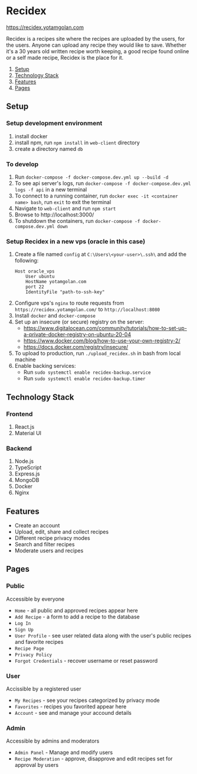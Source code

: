 # Recidex
https://recidex.yotamgolan.com

Recidex is a recipes site where the recipes are uploaded by the users, for the users.
Anyone can upload any recipe they would like to save.
Whether it's a 30 years old written recipe worth keeping, a good recipe found online or a self made recipe, Recidex is the place for it.

1. [Setup](#setup)
2. [Technology Stack](#technology-stack)
3. [Features](#features)
4. [Pages](#pages)


## Setup
### Setup development environment
1. install docker
2. install npm, run `npm install` in `web-client` directory
3. create a directory named `db`

### To develop
1. Run `docker-compose -f docker-compose.dev.yml up --build -d`
2. To see api server's logs, run `docker-compose -f docker-compose.dev.yml logs -f api` in a new terminal
3. To connect to a running container, run `docker exec -it <container name> bash`, run `exit` to exit the terminal
4. Navigate to `web-client` and run `npm start`
5. Browse to http://localhost:3000/
6. To shutdown the containers, run `docker-compose -f docker-compose.dev.yml down`

### Setup Recidex in a new vps (oracle in this case)
1. Create a file named `config` at `C:\Users\<your-user>\.ssh\` and add the following: 
   ```
   Host oracle_vps
       User ubuntu
       HostName yotamgolan.com
       port 22
       IdentityFile "path-to-ssh-key"
   ```
2. Configure vps's `nginx` to route requests from `https://recidex.yotamgolan.com/` to `http://localhost:8080`
3. Install `docker` and `docker-compose`
4. Set up an insecure (or secure) registry on the server:
   * https://www.digitalocean.com/community/tutorials/how-to-set-up-a-private-docker-registry-on-ubuntu-20-04
   * https://www.docker.com/blog/how-to-use-your-own-registry-2/
   * https://docs.docker.com/registry/insecure/
5. To upload to production, run `./upload_recidex.sh` in bash from local machine
6. Enable backing services:
   * Run `sudo systemctl enable recidex-backup.service`
   * Run `sudo systemctl enable recidex-backup.timer`

## Technology Stack

### Frontend
1. React.js
2. Material UI
   
### Backend
1. Node.js
2. TypeScript
3. Express.js 
4. MongoDB
5. Docker
6. Nginx

## Features
* Create an account
* Upload, edit, share and collect recipes
* Different recipe privacy modes
* Search and filter recipes
* Moderate users and recipes

## Pages
### Public
Accessible by everyone
* `Home` - all public and approved recipes appear here
* `Add Recipe` - a form to add a recipe to the database
* `Log In`
* `Sign Up`
* `User Profile` - see user related data along with the user's public recipes and favorite recipes
* `Recipe Page`
* `Privacy Policy`
* `Forgot Credentials` - recover username or reset password
### User
Accissible by a registered user
* `My Recipes` - see your recipes categorized by privacy mode 
* `Favorites` - recipes you favorited appear here
* `Account` - see and manage your accound details
### Admin
Accessible by admins and moderators
* `Admin Panel` - Manage and modify users
* `Recipe Moderation` - approve, disapprove and edit recipes set for approval by users
